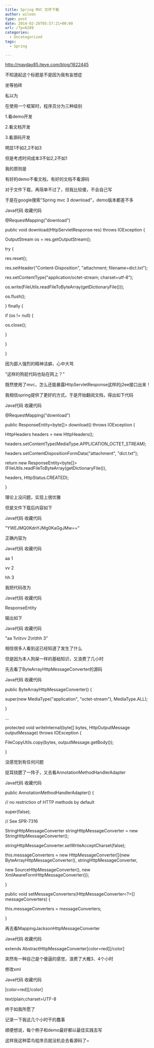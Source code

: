 ```yaml
---
title: Spring MVC 文件下载
author: wiloon
type: post
date: 2014-02-26T05:57:21+00:00
url: /?p=6289
categories:
  - Uncategorized
tags:
  - Spring

---
```

http://mayday85.iteye.com/blog/1622445

不知道起这个标题是不是因为我有妄想症

坐等拍砖

私以为

在使用一个框架时，程序员分为三种级别

1.看demo开发

2.看文档开发

3.看源码开发

明显1不如2,2不如3

但是考虑时间成本3不如2,2不如1

我的原则是

有好的demo不看文档，有好的文档不看源码

对于文件下载，再简单不过了，但我比较傻，不会自己写

于是在google搜索"Spring mvc 3 download"，demo版本都差不多

Java代码 收藏代码

@RequestMapping("download")

public void download(HttpServletResponse res) throws IOException {

OutputStream os = res.getOutputStream();

try {

res.reset();

res.setHeader("Content-Disposition", "attachment; filename=dict.txt");

res.setContentType("application/octet-stream; charset=utf-8");

os.write(FileUtils.readFileToByteArray(getDictionaryFile()));

os.flush();

} finally {

if (os != null) {

os.close();

}

}

}

因为鄙人强烈的精神洁癖，心中大骂

“这样的狗屁代码也贴在网上？”

既然使用了mvc，怎么还能暴露HttpServletResponse这样的j2ee接口出来！

我相信spring提供了更好的方式，于是开始翻阅文档，得出如下代码

Java代码 收藏代码

@RequestMapping("download")

public ResponseEntity<byte[]> download() throws IOException {

HttpHeaders headers = new HttpHeaders();

headers.setContentType(MediaType.APPLICATION\_OCTET\_STREAM);

headers.setContentDispositionFormData("attachment", "dict.txt");

return new ResponseEntity<byte[]>(FileUtils.readFileToByteArray(getDictionaryFile()),

headers, HttpStatus.CREATED);

}

理论上没问题，实现上很优雅

但是文件下载后内容如下

Java代码 收藏代码

"YWEJMQ0KdnYJMg0KaGgJMw=="

正确内容为

Java代码 收藏代码

aa 1

vv 2

hh 3

我把代码改为

Java代码 收藏代码

ResponseEntity<String>

输出如下

Java代码 收藏代码

"aa 1\n\tvv 2\n\thh 3"

相信很多人看到这已经知道了发生了什么

但是因为本人狗屎一样的基础知识，又浪费了几小时

先去看了ByteArrayHttpMessageConverter的源码

Java代码 收藏代码

public ByteArrayHttpMessageConverter() {

super(new MediaType("application", "octet-stream"), MediaType.ALL);

}

...

protected void writeInternal(byte[] bytes, HttpOutputMessage outputMessage) throws IOException {

FileCopyUtils.copy(bytes, outputMessage.getBody());

}

没感觉到有任何问题

捉耳挠腮了一阵子，又去看AnnotationMethodHandlerAdapter

Java代码 收藏代码

public AnnotationMethodHandlerAdapter() {

// no restriction of HTTP methods by default

super(false);

// See SPR-7316

StringHttpMessageConverter stringHttpMessageConverter = new StringHttpMessageConverter();

stringHttpMessageConverter.setWriteAcceptCharset(false);

this.messageConverters = new HttpMessageConverter[]{new ByteArrayHttpMessageConverter(), stringHttpMessageConverter,

new SourceHttpMessageConverter(), new XmlAwareFormHttpMessageConverter()};

}

public void setMessageConverters(HttpMessageConverter<?>[] messageConverters) {

this.messageConverters = messageConverters;

}

再去看MappingJacksonHttpMessageConverter

Java代码 收藏代码

extends AbstractHttpMessageConverter[color=red]<Object>[/color]

突然有一种自己是个傻逼的感觉，浪费了大概3、4个小时

修改xml

Java代码 收藏代码

<bean class="org.springframework.web.servlet.mvc.annotation.AnnotationMethodHandlerAdapter">

<property name="messageConverters">

<list>

[color=red]<bean class="org.springframework.http.converter.ByteArrayHttpMessageConverter"/>[/color]

<bean id="jsonHttpMessageConverter" class="org.springframework.http.converter.json.MappingJacksonHttpMessageConverter" >

<property name = "supportedMediaTypes">

<list>

<value>text/plain;charset=UTF-8</value>

</list>

</property>

</bean>

</list>

</property>

</bean>

终于如我所愿了

记录一下我这几个小时干的蠢事

顺便想说，每个例子和demo最好都以最佳实践去写

这样我这种菜鸟程序员就没机会去看源码了~